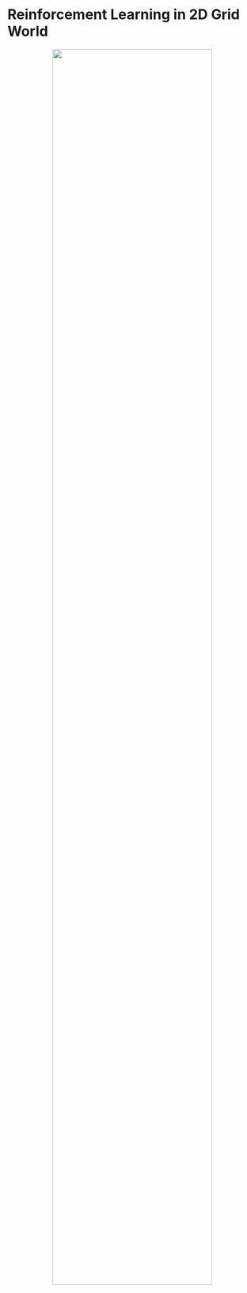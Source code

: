 # Reinforcement Learning in 2D Grid World
<p align="center">
 <img src="https://github.com/jasqari/GridWorld-Reinforcement-Learning/assets/44480584/307890e2-4f24-4fa2-9c0b-3395500ca049" width="80%" height="80%"/>
</p>
